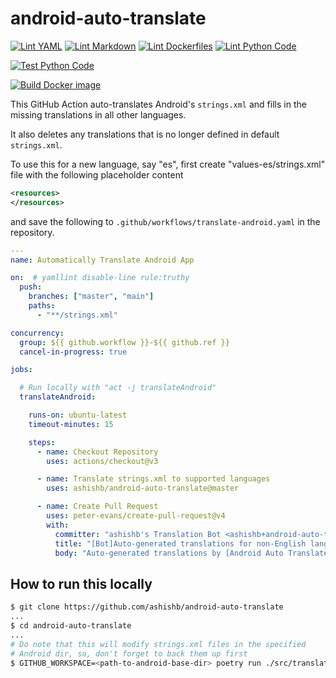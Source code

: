 # android-auto-translate

[![Lint YAML](https://github.com/ashishb/android-auto-translate/actions/workflows/lint-yaml.yaml/badge.svg)](https://github.com/ashishb/android-auto-translate/actions/workflows/lint-yaml.yaml)
[![Lint Markdown](https://github.com/ashishb/android-auto-translate/actions/workflows/lint-markdown.yaml/badge.svg)](https://github.com/ashishb/android-auto-translate/actions/workflows/lint-markdown.yaml)
[![Lint Dockerfiles](https://github.com/ashishb/android-auto-translate/actions/workflows/lint-docker.yaml/badge.svg)](https://github.com/ashishb/android-auto-translate/actions/workflows/lint-docker.yaml)
[![Lint Python Code](https://github.com/ashishb/android-auto-translate/actions/workflows/lint-python.yaml/badge.svg)](https://github.com/ashishb/android-auto-translate/actions/workflows/lint-python.yaml)

[![Test Python Code](https://github.com/ashishb/android-auto-translate/actions/workflows/test-python.yaml/badge.svg)](https://github.com/ashishb/android-auto-translate/actions/workflows/test-python.yaml)

[![Build Docker image](https://github.com/ashishb/android-auto-translate/actions/workflows/build-docker.yaml/badge.svg)](https://github.com/ashishb/android-auto-translate/actions/workflows/build-docker.yaml)

This GitHub Action auto-translates Android's `strings.xml` and
fills in the missing translations in all other languages.

It also deletes any translations that is no longer defined in default `strings.xml`.

To use this for a new language, say "es", first create "values-es/strings.xml" file with
the following placeholder content

```xml
<resources>
</resources>
```

and save the following to `.github/workflows/translate-android.yaml` in the repository.

```yaml
---
name: Automatically Translate Android App

on:  # yamllint disable-line rule:truthy
  push:
    branches: ["master", "main"]
    paths:
      - "**/strings.xml"

concurrency:
  group: ${{ github.workflow }}-${{ github.ref }}
  cancel-in-progress: true

jobs:

  # Run locally with "act -j translateAndroid"
  translateAndroid:

    runs-on: ubuntu-latest
    timeout-minutes: 15

    steps:
      - name: Checkout Repository
        uses: actions/checkout@v3

      - name: Translate strings.xml to supported languages
        uses: ashishb/android-auto-translate@master

      - name: Create Pull Request
        uses: peter-evans/create-pull-request@v4
        with:
          committer: "ashishb's Translation Bot <ashishb+android-auto-translate@ashishb.net>"
          title: "[Bot]Auto-generated translations for non-English languages"
          body: "Auto-generated translations by [Android Auto Translate](https://github.com/ashishb/android-auto-translate) bot"
```

## How to run this locally

```bash
$ git clone https://github.com/ashishb/android-auto-translate
...
$ cd android-auto-translate
...
# Do note that this will modify strings.xml files in the specified
# Android dir, so, don't forget to back them up first
$ GITHUB_WORKSPACE=<path-to-android-base-dir> poetry run ./src/translations.py
```
